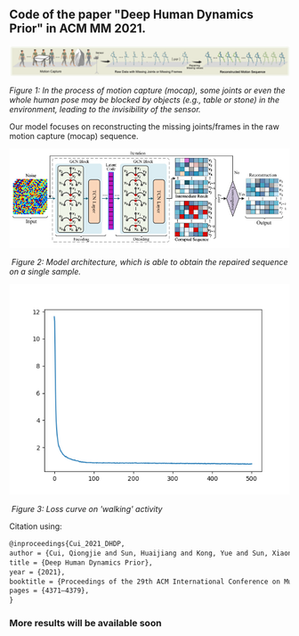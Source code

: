 
##  Code of the paper "Deep Human Dynamics Prior" in ACM MM 2021.



![](./teaser.png)

*Figure 1: In the process of motion capture (mocap), some joints or even the whole human pose may be blocked by objects (e.g., table or stone) in the  environment, leading to the invisibility of the sensor.*

Our model focuses on reconstructing the missing joints/frames in the raw motion capture (mocap) sequence.

![](./model.png)

​                                             *Figure 2: Model architecture, which is able to obtain the repaired sequence on a single sample.*

![](./loss_figure.png)

​                                                                                                       *Figure 3: Loss curve on 'walking' activity*

Citation using:

```latex
@inproceedings{Cui_2021_DHDP,
author = {Cui, Qiongjie and Sun, Huaijiang and Kong, Yue and Sun, Xiaoning},
title = {Deep Human Dynamics Prior},
year = {2021},
booktitle = {Proceedings of the 29th ACM International Conference on Multimedia (ACM MM)},
pages = {4371–4379},
}
```

### More results will be available soon
